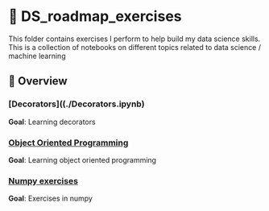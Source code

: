 # 📘 DS_roadmap_exercises
This folder contains exercises I perform to help build my data science skills. This is a collection of notebooks on different topics related to data science / machine learning

## 📂 Overview
### [Decorators]((./Decorators.ipynb)
**Goal**: Learning decorators 

### [Object Oriented Programming](./Object_oriented_programming.ipynb)
**Goal**: Learning object oriented programming

### [Numpy exercises](./numpy_exercises.ipynb) 
**Goal**: Exercises in numpy
